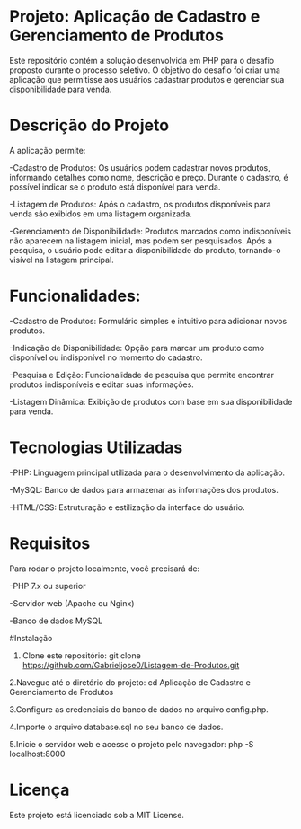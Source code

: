 # Projeto: Aplicação de Cadastro e Gerenciamento de Produtos
Este repositório contém a solução desenvolvida em PHP para o desafio proposto durante o processo seletivo. O objetivo do desafio foi criar uma aplicação que permitisse aos usuários cadastrar produtos e gerenciar sua disponibilidade para venda.


# Descrição do Projeto
A aplicação permite:

-Cadastro de Produtos: Os usuários podem cadastrar novos produtos, informando detalhes como nome, descrição e preço. Durante o cadastro, é possível indicar se o produto está disponível para venda.


-Listagem de Produtos: Após o cadastro, os produtos disponíveis para venda são exibidos em uma listagem organizada.


-Gerenciamento de Disponibilidade: Produtos marcados como indisponíveis não aparecem na listagem inicial, mas podem ser pesquisados. Após a pesquisa, o usuário pode editar a disponibilidade do produto, tornando-o visível na listagem principal.


# Funcionalidades:
-Cadastro de Produtos: Formulário simples e intuitivo para adicionar novos produtos.


-Indicação de Disponibilidade: Opção para marcar um produto como disponível ou indisponível no momento do cadastro.


-Pesquisa e Edição: Funcionalidade de pesquisa que permite encontrar produtos indisponíveis e editar suas informações.


-Listagem Dinâmica: Exibição de produtos com base em sua disponibilidade para venda.


# Tecnologias Utilizadas
-PHP: Linguagem principal utilizada para o desenvolvimento da aplicação.


-MySQL: Banco de dados para armazenar as informações dos produtos.


-HTML/CSS: Estruturação e estilização da interface do usuário.


# Requisitos
Para rodar o projeto localmente, você precisará de:

-PHP 7.x ou superior


-Servidor web (Apache ou Nginx)


-Banco de dados MySQL


#Instalação
1. Clone este repositório:
git clone https://github.com/Gabrieljose0/Listagem-de-Produtos.git


2.Navegue até o diretório do projeto:
cd Aplicação de Cadastro e Gerenciamento de Produtos

3.Configure as credenciais do banco de dados no arquivo config.php.

4.Importe o arquivo database.sql no seu banco de dados.

5.Inicie o servidor web e acesse o projeto pelo navegador:
php -S localhost:8000


# Licença
Este projeto está licenciado sob a MIT License.
